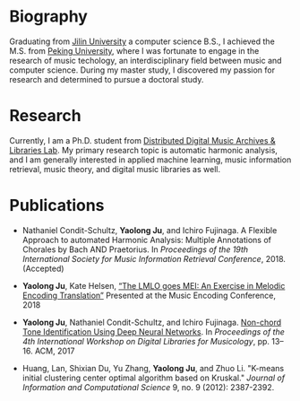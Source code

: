 # Biography

Graduating from [Jilin University](https://www.jlu.edu.cn/) a computer science B.S., I achieved the M.S. from [Peking University](http://www.cis.pku.edu.cn/auditory/auditory.htm), where I was fortunate to engage in the research of music techology, an interdisciplinary field between music and computer science. During my master study, I discovered my passion for research and determined to pursue a doctoral study. 

# Research

Currently, I am a Ph.D. student from [Distributed Digital Music Archives & Libraries Lab](http://ddmal.music.mcgill.ca/). My primary research topic is automatic harmonic analysis, and I am generally interested in applied machine learning, music information retrieval, music theory, and digital music libraries as well.

# Publications 

* Nathaniel Condit-Schultz, __Yaolong Ju__, and Ichiro Fujinaga. A Flexible Approach to automated Harmonic Analysis: Multiple Annotations of Chorales by Bach AND Praetorius. In *Proceedings of the 19th International Society for Music Information Retrieval Conference*, 2018. (Accepted)

* __Yaolong Ju__, Kate Helsen, [“The LMLO goes MEI: An Exercise in Melodic Encoding Translation”](https://drive.google.com/file/d/1-BKGfBQlGWAk_PXHPZeUyAUCjHvKH3Gv/view?usp=sharing) Presented at the Music Encoding Conference, 2018

* __Yaolong Ju__, Nathaniel Condit-Schultz, and Ichiro Fujinaga. [Non-chord Tone Identification Using Deep Neural Networks](https://drive.google.com/file/d/1sL9bZCCNOYXuTUTTY9mQoubUMbrVptjO/view?usp=sharing). In *Proceedings of the 4th International Workshop on Digital Libraries for Musicology*,
pp. 13–16. ACM, 2017

* Huang, Lan, Shixian Du, Yu Zhang, __Yaolong Ju__, and Zhuo Li. "K-means initial clustering center optimal algorithm based on Kruskal." *Journal of Information and Computational Science* 9, no. 9 (2012): 2387-2392.

